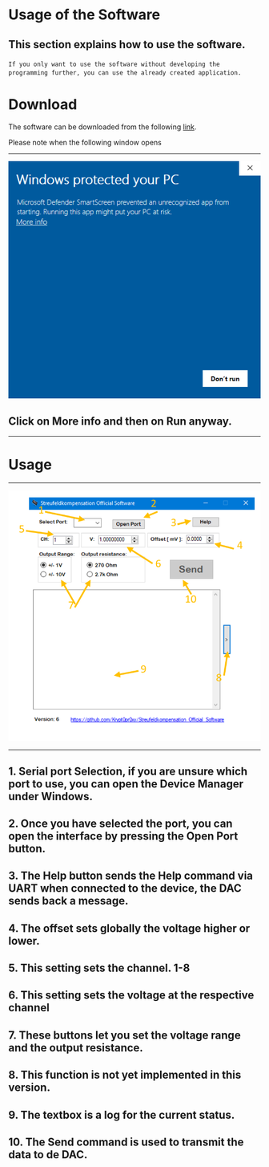 # Usage of the Software
## This section explains how to use the software.
`If you only want to use the software without developing the programming further, you can use the already created application.`

# Download
The software can be downloaded from the following [link][1].

Please note when the following window opens
***
![Image][2]
## Click on **More info** and then on **Run anyway**.
***
# Usage
***
![Image][3]
***
## 1. Serial port Selection, if you are unsure which port to use, you can open the Device Manager under Windows. 
## 2. Once you have selected the port, you can open the interface by pressing the Open Port button. 
## 3. The Help button sends the Help command via UART when connected to the device, the DAC sends back a message.
## 4. The offset sets globally the voltage higher or lower.
## 5. This setting sets the channel. 1-8
## 6. This setting sets the voltage at the respective channel
## 7. These buttons let you set the voltage range and the output resistance.
## 8. This function is not yet implemented in this version.
## 9. The textbox is a log for the current status.
## 10. The Send command is used to transmit the data to de DAC.


[1]:https://github.com/Krypt0pr0xy/Streufeldkompensation_Official_Software/blob/master/Streufeldkompensation_Official_Software.exe

[2]:https://github.com/Krypt0pr0xy/Streufeldkompensation_Official_Software/blob/master/WindowsprotectedyourPC.PNG

[3]:https://github.com/Krypt0pr0xy/Streufeldkompensation_Official_Software/blob/master/Official_Software.PNG

